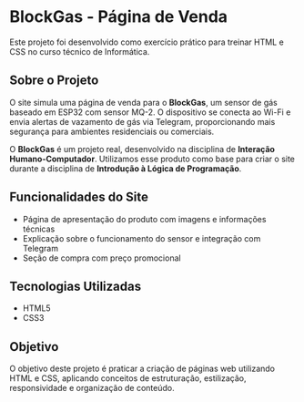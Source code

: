 # BlockGas - Página de Venda

Este projeto foi desenvolvido como exercício prático para treinar HTML e CSS no curso técnico de Informática.

## Sobre o Projeto

O site simula uma página de venda para o **BlockGas**, um sensor de gás baseado em ESP32 com sensor MQ-2. O dispositivo se conecta ao Wi-Fi e envia alertas de vazamento de gás via Telegram, proporcionando mais segurança para ambientes residenciais ou comerciais.

O **BlockGas** é um projeto real, desenvolvido na disciplina de **Interação Humano-Computador**. Utilizamos esse produto como base para criar o site durante a disciplina de **Introdução à Lógica de Programação**.

## Funcionalidades do Site

- Página de apresentação do produto com imagens e informações técnicas
- Explicação sobre o funcionamento do sensor e integração com Telegram
- Seção de compra com preço promocional
  
## Tecnologias Utilizadas

- HTML5
- CSS3

## Objetivo

O objetivo deste projeto é praticar a criação de páginas web utilizando HTML e CSS, aplicando conceitos de estruturação, estilização, responsividade e organização de conteúdo.
